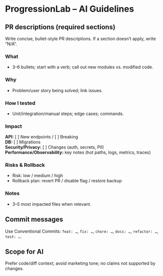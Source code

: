 ﻿# ProgressionLab – AI Guidelines

## PR descriptions (required sections)
Write concise, bullet-style PR descriptions. If a section doesn’t apply, write “N/A”.

### What
- 3–6 bullets; start with a verb; call out new modules vs. modified code.

### Why
- Problem/user story being solved; link issues.

### How I tested
- Unit/integration/manual steps; edge cases; commands.

### Impact
**API:** [ ] New endpoints / [ ] Breaking  
**DB:** [ ] Migrations  
**Security/Privacy:** [ ] Changes (auth, secrets, PII)  
**Performance/Observability:** key notes (hot paths, logs, metrics, traces)

### Risks & Rollback
- Risk: low / medium / high
- Rollback plan: revert PR / disable flag / restore backup

### Notes
- 3–5 most impacted files when relevant.

## Commit messages
Use Conventional Commits: `feat: …`, `fix: …`, `chore: …`, `docs: …`, `refactor: …`, `test: …`.

## Scope for AI
Prefer code/diff context; avoid marketing tone; no claims not supported by changes.
